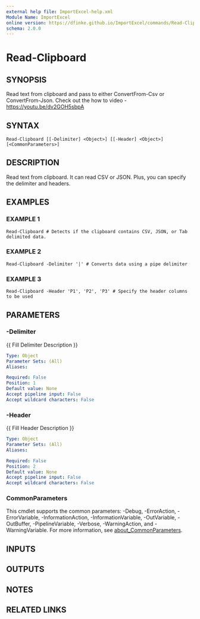 ```yaml
---
external help file: ImportExcel-help.xml
Module Name: ImportExcel
online version: https://dfinke.github.io/ImportExcel/commands/Read-Clipboard
schema: 2.0.0
---
```


# Read-Clipboard

## SYNOPSIS
Read text from clipboard and pass to either ConvertFrom-Csv or ConvertFrom-Json.
Check out the how to video - https://youtu.be/dv2GOH5sbpA

## SYNTAX

```
Read-Clipboard [[-Delimiter] <Object>] [[-Header] <Object>] [<CommonParameters>]
```

## DESCRIPTION
Read text from clipboard.
It can read CSV or JSON.
Plus, you can specify the delimiter and headers.

## EXAMPLES

### EXAMPLE 1
```
Read-Clipboard # Detects if the clipboard contains CSV, JSON, or Tab delimited data.
```

### EXAMPLE 2
```
Read-Clipboard -Delimiter '|' # Converts data using a pipe delimiter
```

### EXAMPLE 3
```
Read-Clipboard -Header 'P1', 'P2', 'P3' # Specify the header columns to be used
```

## PARAMETERS

### -Delimiter
{{ Fill Delimiter Description }}

```yaml
Type: Object
Parameter Sets: (All)
Aliases:

Required: False
Position: 1
Default value: None
Accept pipeline input: False
Accept wildcard characters: False
```

### -Header
{{ Fill Header Description }}

```yaml
Type: Object
Parameter Sets: (All)
Aliases:

Required: False
Position: 2
Default value: None
Accept pipeline input: False
Accept wildcard characters: False
```

### CommonParameters
This cmdlet supports the common parameters: -Debug, -ErrorAction, -ErrorVariable, -InformationAction, -InformationVariable, -OutVariable, -OutBuffer, -PipelineVariable, -Verbose, -WarningAction, and -WarningVariable. For more information, see [about_CommonParameters](http://go.microsoft.com/fwlink/?LinkID=113216).

## INPUTS

## OUTPUTS

## NOTES

## RELATED LINKS
